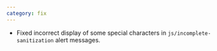 ```yaml
---
category: fix
---
```

* Fixed incorrect display of some special characters in `js/incomplete-sanitization` alert messages.
